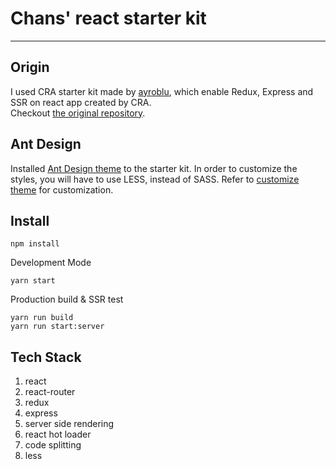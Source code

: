 # Chans' react starter kit
-------------------

## Origin
I used CRA starter kit made by [ayroblu](https://github.com/ayroblu), which enable Redux, Express and SSR on react app created by CRA.  
Checkout [the original repository](https://github.com/ayroblu/ssr-create-react-app-v2). 

## Ant Design
Installed [Ant Design theme](https://ant.design/docs/react/introduce) to the starter kit. In order to customize the styles, you will have to use LESS, instead of SASS. Refer to [customize theme](https://ant.design/docs/react/customize-theme#Less-variables) for customization.

## Install
```
npm install
```

Development Mode
```
yarn start
```

Production build & SSR test
```
yarn run build
yarn run start:server
```

## Tech Stack
1. react
2. react-router
3. redux
4. express
5. server side rendering 
6. react hot loader
7. code splitting
8. less




